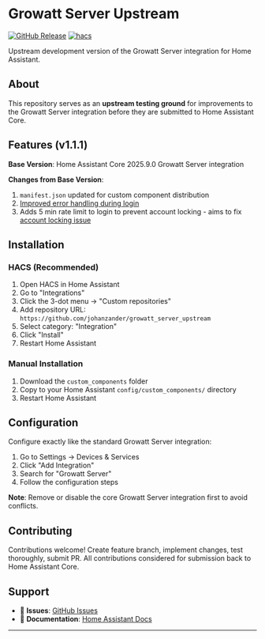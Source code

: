 # Growatt Server Upstream

[![GitHub Release][releases-shield]][releases]
[![hacs][hacsbadge]][hacs]

Upstream development version of the Growatt Server integration for Home Assistant.

## About

This repository serves as an **upstream testing ground** for improvements to the Growatt Server integration before they are submitted to Home Assistant Core.

## Features (v1.1.1)

**Base Version**: Home Assistant Core 2025.9.0 Growatt Server integration  

**Changes from Base Version**:

1. `manifest.json` updated for custom component distribution
2. [Improved error handling during login][pr-151025]
3. Adds 5 min rate limit to login to prevent account locking - aims to fix [account locking issue][issue-150732]

## Installation

### HACS (Recommended)

1. Open HACS in Home Assistant
2. Go to "Integrations"
3. Click the 3-dot menu → "Custom repositories"
4. Add repository URL: `https://github.com/johanzander/growatt_server_upstream`
5. Select category: "Integration"
6. Click "Install"
7. Restart Home Assistant

### Manual Installation

1. Download the `custom_components` folder
2. Copy to your Home Assistant `config/custom_components/` directory
3. Restart Home Assistant

## Configuration

Configure exactly like the standard Growatt Server integration:

1. Go to Settings → Devices & Services
2. Click "Add Integration"
3. Search for "Growatt Server"
4. Follow the configuration steps

**Note**: Remove or disable the core Growatt Server integration first to avoid conflicts.

## Contributing

Contributions welcome! Create feature branch, implement changes, test thoroughly, submit PR. All contributions considered for submission back to Home Assistant Core.

## Support

- 🐛 **Issues**: [GitHub Issues][issues]
- 📖 **Documentation**: [Home Assistant Docs](https://www.home-assistant.io/integrations/growatt_server/)

---

[hacsbadge]: https://img.shields.io/badge/HACS-Custom-orange.svg
[hacs]: https://github.com/hacs/integration
[issues]: https://github.com/johanzander/growatt_server_upstream/issues
[releases-shield]: https://img.shields.io/github/release/johanzander/growatt_server_upstream.svg
[releases]: https://github.com/johanzander/growatt_server_upstream/releases
[pr-151025]: https://github.com/home-assistant/core/pull/151025
[issue-150732]: https://github.com/home-assistant/core/issues/150732
